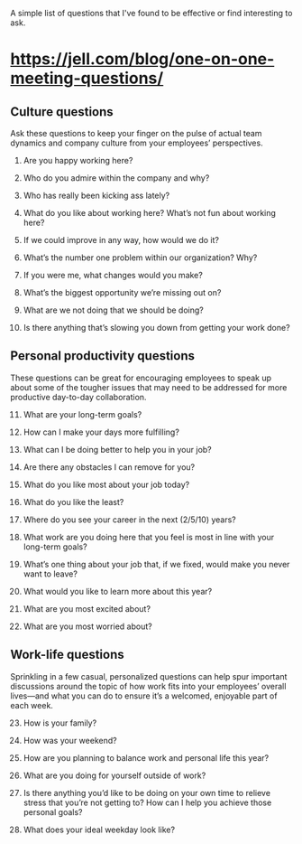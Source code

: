 A simple list of questions that I've found to be effective or find interesting to ask.

# https://jell.com/blog/one-on-one-meeting-questions/

## Culture questions
Ask these questions to keep your finger on the pulse of actual team dynamics and company culture from your employees’ perspectives.

1. Are you happy working here?

2. Who do you admire within the company and why?

3. Who has really been kicking ass lately?

4. What do you like about working here? What’s not fun about working here?

5. If we could improve in any way, how would we do it?

6. What’s the number one problem within our organization? Why?

7. If you were me, what changes would you make?

8. What’s the biggest opportunity we’re missing out on?

9. What are we not doing that we should be doing?

10. Is there anything that’s slowing you down from getting your work done?

## Personal productivity questions
These questions can be great for encouraging employees to speak up about some of the tougher issues that may need to be addressed for more productive day-to-day collaboration.

11. What are your long-term goals?

12. How can I make your days more fulfilling?

13. What can I be doing better to help you in your job?

14. Are there any obstacles I can remove for you?

15. What do you like most about your job today?

16. What do you like the least?

17. Where do you see your career in the next (2/5/10) years?

18. What work are you doing here that you feel is most in line with your long-term goals?

19. What’s one thing about your job that, if we fixed, would make you never want to leave?

20. What would you like to learn more about this year?

21. What are you most excited about?

22. What are you most worried about?

## Work-life questions

Sprinkling in a few casual, personalized questions can help spur important discussions around the topic of how work fits into your employees’ overall lives—and what you can do to ensure it’s a welcomed, enjoyable part of each week.

23. How is your family?

24. How was your weekend?

25. How are you planning to balance work and personal life this year?

26. What are you doing for yourself outside of work?

27. Is there anything you’d like to be doing on your own time to relieve stress that you’re not getting to? How can I help you achieve those personal goals?

28. What does your ideal weekday look like?

